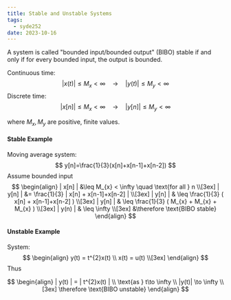 ```yaml
---
title: Stable and Unstable Systems
tags:
  - syde252
date: 2023-10-16
---
```

A system is called "bounded input/bounded output" (BIBO) stable if and only if for every bounded input, the output is bounded.

Continuous time: 
$$
| x(t) | \leq M_{x} < \infty \quad \to \quad | y(t) | \leq M_{y} < \infty
$$
Discrete time:
$$
| x[n] | \leq M_{x} < \infty \quad \to \quad | y[n] | \leq M_{y} < \infty
$$

where $M_{x}, M_{y}$ are positive, finite values.

#### Stable Example
Moving average system: 
$$
y[n]=\frac{1}{3}(x[n]+x[n-1]+x[n-2])
$$
Assume bounded input
$$
\begin{align}
| x[n] | &\leq M_{x} < \infty \quad \text{for all } n \\[3ex]
| y[n] | &= \frac{1}{3} | x[n] + x[n-1]+x[n-2] | \\[3ex]
| y[n] | & \leq \frac{1}{3} ( x[n] + x[n-1]+x[n-2] ) \\[3ex]
| y[n] | & \leq \frac{1}{3} ( M_{x} + M_{x} + M_{x} ) \\[3ex]
| y(n) | & \leq \infty \\[3ex]
&\therefore \text{BIBO stable}
\end{align}
$$
#### Unstable Example
System:
$$
\begin{align}
y(t) = t^{2}x(t) \\
x(t) = u(t) \\[3ex]
\end{align}
$$
Thus

$$
\begin{align}
| y(t) | = | t^{2}x(t) | \\
\text{as } t\to \infty \\
|y(t)| \to \infty \\[3ex]
\therefore \text{BIBO unstable}
\end{align}
$$
